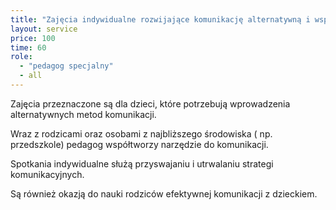 ```yaml
---
title: "Zajęcia indywidualne rozwijające komunikację alternatywną i wspierającą"
layout: service
price: 100
time: 60
role:
  - "pedagog specjalny"
  - all
---
```


Zajęcia przeznaczone są dla dzieci, które potrzebują wprowadzenia alternatywnych metod komunikacji.

Wraz z rodzicami oraz osobami z najbliższego środowiska ( np. przedszkole) pedagog współtworzy narzędzie do komunikacji.

Spotkania indywidualne służą przyswajaniu i utrwalaniu strategi komunikacyjnych.

Są również okazją do nauki rodziców efektywnej komunikacji z dzieckiem.
